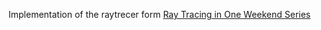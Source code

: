 Implementation of the raytrecer form [Ray Tracing in One Weekend Series](https://raytracing.github.io)
